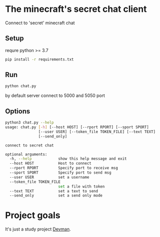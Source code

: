 # The minecraft's secret chat client

Connect to 'secret' minecraft chat


## Setup

requre python >= 3.7

```bash
pip install -r requirements.txt
```

## Run

```bash
python chat.py
```
by default server connect to 5000 and 5050 port

## Options

```Bash
python3 chat.py --help
usage: chat.py [-h] [--host HOST] [--rport RPORT] [--sport SPORT]
               [--user USER] [--token_file TOKEN_FILE] [--text TEXT]
               [--send_only]

connect to secret chat

optional arguments:
  -h, --help            show this help message and exit
  --host HOST           Host to connect
  --rport RPORT         Specify port to receive msg
  --sport SPORT         Specify port to send msg
  --user USER           set a username
  --token_file TOKEN_FILE
                        set a file with token
  --text TEXT           set a text to send
  --send_only           set a send only mode
```

# Project goals

It's just a study project [Devman](https://dvmn.org).